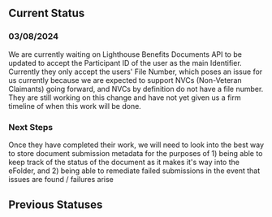 ## Current Status
### 03/08/2024
We are currently waiting on Lighthouse Benefits Documents API to be updated to accept the Participant ID of the user as the main Identifier. Currently they only accept the users' File Number, which poses an issue for us currently because we are expected to support NVCs (Non-Veteran Claimants) going forward, and NVCs by definition do not have a file number. They are still working on this change and have not yet given us a firm timeline of when this work will be done.

### Next Steps
Once they have completed their work, we will need to look into the best way to store document submission metadata for the purposes of 1) being able to keep track of the status of the document as it makes it's way into the eFolder, and 2) being able to remediate failed submissions in the event that issues are found / failures arise

## Previous Statuses
